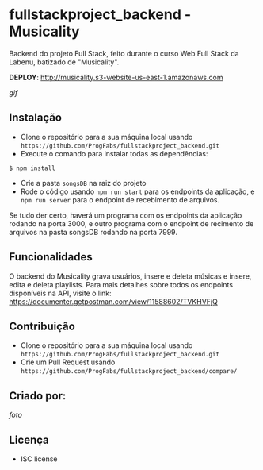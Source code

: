 # fullstackproject_backend - Musicality
Backend do projeto Full Stack, feito durante o curso Web Full Stack da Labenu, batizado de "Musicality".

**DEPLOY**: http://musicality.s3-website-us-east-1.amazonaws.com 

_gif_

## Instalação
- Clone o repositório para a sua máquina local usando `https://github.com/ProgFabs/fullstackproject_backend.git`
- Execute o comando para instalar todas as dependências:
```
$ npm install
```
- Crie a pasta ``songsDB`` na raiz do projeto
- Rode o código usando ```npm run start``` para os endpoints da aplicação, e ```npm run server``` para o endpoint de recebimento de arquivos.

Se tudo der certo, haverá um programa com os endpoints da aplicação rodando na porta 3000, e outro programa com o endpoint de recimento de arquivos na pasta songsDB rodando na porta 7999.

## Funcionalidades
O backend do Musicality grava usuários, insere e deleta músicas e insere, edita e deleta playlists.
Para mais detalhes sobre todos os endpoints disponíveis na API, visite o link: https://documenter.getpostman.com/view/11588602/TVKHVFjQ

## Contribuição
- Clone o repositório para a sua máquina local usando `https://github.com/ProgFabs/fullstackproject_backend.git`
- Crie um Pull Request usando `https://github.com/ProgFabs/fullstackproject_backend/compare/`

## Criado por:

_foto_

## Licença 
- ISC license 